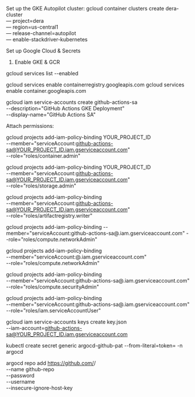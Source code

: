 Set up the GKE Autopilot cluster:
gcloud container clusters create dera-cluster \
 — project=dera \
 — region=us-central1 \
 — release-channel=autopilot \
 — enable-stackdriver-kubernetes

Set up Google Cloud & Secrets

1. Enable GKE & GCR

gcloud services list --enabled

gcloud services enable containerregistry.googleapis.com
gcloud services enable container.googleapis.com

gcloud iam service-accounts create github-actions-sa \
    --description="GitHub Actions GKE Deployment" \
    --display-name="GitHub Actions SA"

Attach permissions:


gcloud projects add-iam-policy-binding YOUR_PROJECT_ID \
    --member="serviceAccount:github-actions-sa@YOUR_PROJECT_ID.iam.gserviceaccount.com" \
    --role="roles/container.admin"

gcloud projects add-iam-policy-binding YOUR_PROJECT_ID \
    --member="serviceAccount:github-actions-sa@YOUR_PROJECT_ID.iam.gserviceaccount.com" \
    --role="roles/storage.admin"

gcloud projects add-iam-policy-binding <your-project-id> \
    --member="serviceAccount:github-actions-sa@YOUR_PROJECT_ID.iam.gserviceaccount.com" \
    --role="roles/artifactregistry.writer"

gcloud projects add-iam-policy-binding <your-project-id> --member="serviceAccount:github-actions-sa@<your-project-id>.iam.gserviceaccount.com" --role="roles/compute.networkAdmin"

gcloud projects add-iam-policy-binding <your-project-id> \
  --member="serviceAccount:<YOUR-SERVICE-ACCOUNT>@<YOUR-PROJECT>.iam.gserviceaccount.com" \
  --role="roles/compute.networkAdmin"

gcloud projects add-iam-policy-binding <your-project-id> \
  --member="serviceAccount:github-actions-sa@<your-project-id>.iam.gserviceaccount.com" \
  --role="roles/compute.securityAdmin"

gcloud projects add-iam-policy-binding <your-project-id> \
  --member="serviceAccount:github-actions-sa@<your-project-id>.iam.gserviceaccount.com" \
  --role="roles/iam.serviceAccountUser"


gcloud iam service-accounts keys create key.json \
    --iam-account=github-actions-sa@YOUR_PROJECT_ID.iam.gserviceaccount.com




kubectl create secret generic argocd-github-pat --from-literal=token=<your-github-pat> -n argocd



argocd repo add https://github.com/<your-username>/<your-repo> \
  --name github-repo \
  --password <your-github-pat> \
  --username <your-github-username> \
  --insecure-ignore-host-key
